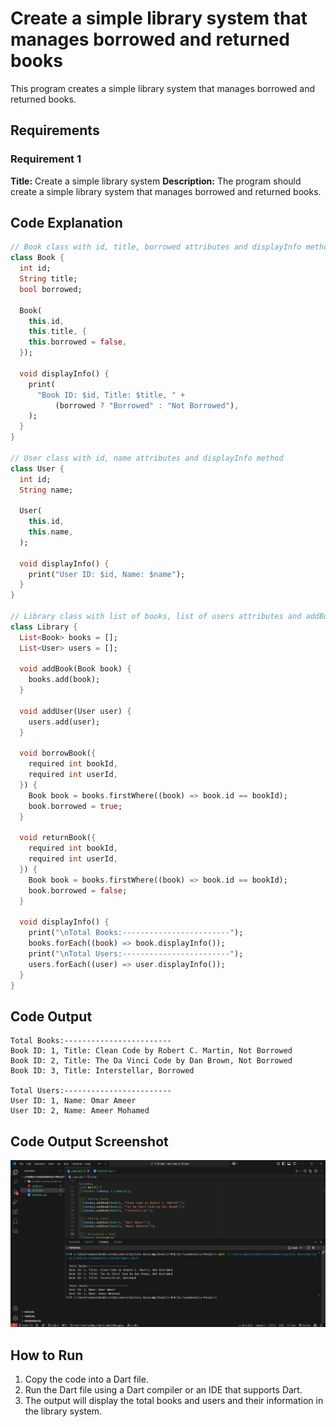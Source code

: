 # Create a simple library system that manages borrowed and returned books

This program creates a simple library system that manages borrowed and returned books.

## Requirements

### Requirement 1

**Title:** Create a simple library system
**Description:** The program should create a simple library system that manages borrowed and returned books.

## Code Explanation

```dart
// Book class with id, title, borrowed attributes and displayInfo method
class Book {
  int id;
  String title;
  bool borrowed;

  Book(
    this.id,
    this.title, {
    this.borrowed = false,
  });

  void displayInfo() {
    print(
      "Book ID: $id, Title: $title, " +
          (borrowed ? "Borrowed" : "Not Borrowed"),
    );
  }
}

// User class with id, name attributes and displayInfo method
class User {
  int id;
  String name;

  User(
    this.id,
    this.name,
  );

  void displayInfo() {
    print("User ID: $id, Name: $name");
  }
}

// Library class with list of books, list of users attributes and addBook, return book, borrowBook, displayInfo methods
class Library {
  List<Book> books = [];
  List<User> users = [];

  void addBook(Book book) {
    books.add(book);
  }

  void addUser(User user) {
    users.add(user);
  }

  void borrowBook({
    required int bookId,
    required int userId,
  }) {
    Book book = books.firstWhere((book) => book.id == bookId);
    book.borrowed = true;
  }

  void returnBook({
    required int bookId,
    required int userId,
  }) {
    Book book = books.firstWhere((book) => book.id == bookId);
    book.borrowed = false;
  }

  void displayInfo() {
    print("\nTotal Books:------------------------");
    books.forEach((book) => book.displayInfo());
    print("\nTotal Users:------------------------");
    users.forEach((user) => user.displayInfo());
  }
}
```

## Code Output

```
Total Books:------------------------
Book ID: 1, Title: Clean Code by Robert C. Martin, Not Borrowed
Book ID: 2, Title: The Da Vinci Code by Dan Brown, Not Borrowed
Book ID: 3, Title: Interstellar, Borrowed

Total Users:------------------------
User ID: 1, Name: Omar Ameer
User ID: 2, Name: Ameer Mohamed
```

## Code Output Screenshot

![code-output](./code-output.png)

## How to Run

1. Copy the code into a Dart file.
2. Run the Dart file using a Dart compiler or an IDE that supports Dart.
3. The output will display the total books and users and their information in the library system.
